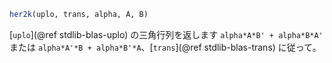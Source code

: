 ```julia
her2k(uplo, trans, alpha, A, B)
```

[`uplo`](@ref stdlib-blas-uplo) の三角行列を返します `alpha*A*B' + alpha*B*A'` または `alpha*A'*B + alpha*B'*A`、[`trans`](@ref stdlib-blas-trans) に従って。
